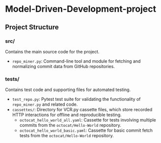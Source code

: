 # Model-Driven-Development-project

## Project Structure

### src/
Contains the main source code for the project.

- `repo_miner.py`: Command-line tool and module for fetching and normalizing commit data from GitHub repositories.

### tests/
Contains test code and supporting files for automated testing.

- `test_repo.py`: Pytest test suite for validating the functionality of `repo_miner.py` and related code.
- `cassettes/`: Directory for VCR.py cassette files, which store recorded HTTP interactions for offline and reproducible testing.
	- `octocat_hello_world_all.yaml`: Cassette for tests involving multiple commits from the `octocat/Hello-World` repository.
	- `octocat_hello_world_basic.yaml`: Cassette for basic commit fetch tests from the `octocat/Hello-World` repository.
